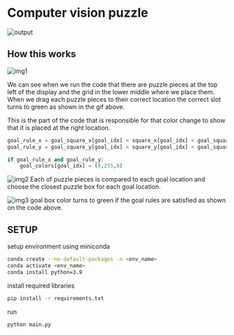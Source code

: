 # Computer vision puzzle

![output](https://github.com/arjiomega/ComputerVision_Puzzle/blob/main/results/output%20(1).gif)

## How this works
![img1](https://i.imgur.com/1QZtUzJ.png)

We can see when we run the code that there are puzzle pieces at the top left of the display and the grid in the lower middle where we place them. When we drag each puzzle pieces to their correct location the correct slot turns to green as shown in the gif above.

This is the part of the code that is responsible for that color change to show that it is placed at the right location.
```python
goal_rule_x = goal_square_x[goal_idx] < square_x[goal_idx] < goal_square_x[goal_idx]+goal_size
goal_rule_y = goal_square_y[goal_idx] < square_y[goal_idx] < goal_square_y[goal_idx]+goal_size

if goal_rule_x and goal_rule_y:
    goal_colors[goal_idx] = (0,255,0)
```

![img2](https://i.imgur.com/015vzPL.png)
Each of puzzle pieces is compared to each goal location and choose the closest puzzle box for each goal location.

![img3](https://i.imgur.com/JdJiQks.png)
goal box color turns to green if the goal rules are satisfied as shown on the code above.

## SETUP
setup environment using miniconda
```bash
conda create --no-default-packages -n <env_name>
conda activate <env_name>
conda install python=3.9
```
install required libraries
```bash
pip install -r requirements.txt
```
run
```bash
python main.py
```